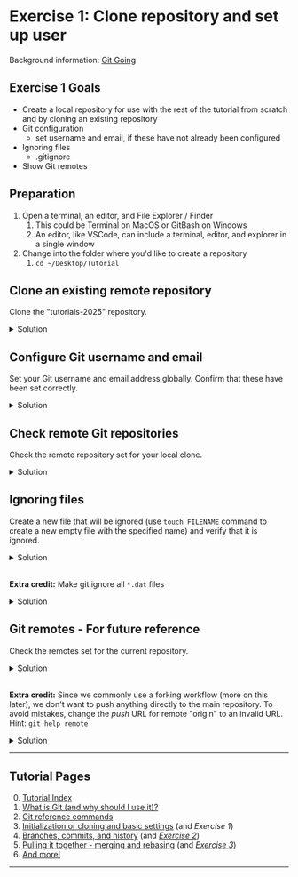 # Exercise 1: Clone repository and set up user

Background information: [Git Going](git-going.md)

## Exercise 1 Goals

- Create a local repository for use with the rest of the tutorial from scratch and by cloning an
  existing repository
- Git configuration
  - set username and email, if these have not already been configured
- Ignoring files
  - .gitignore
- Show Git remotes

## Preparation

1. Open a terminal, an editor, and File Explorer / Finder
   1. This could be Terminal on MacOS or GitBash on Windows
   2. An editor, like VSCode, can include a terminal, editor, and explorer in a single window
2. Change into the folder where you'd like to create a repository
   1. `cd ~/Desktop/Tutorial`

## Clone an existing remote repository

Clone the "tutorials-2025" repository.

<details><summary>Solution</summary>

Repository URLs:

- GitLab: https://code.usgs.gov/cdi/cdi-software/tutorials-2025.git
- GitHub: https://github.com/DOI-USGS/cdi-software-tutorials-2025.git

All examples in this tutorial use GitLab.

```bash
~/Desktop/Tutorial $ git clone https://code.usgs.gov/cdi/cdi-software/tutorials-2025.git
Cloning into 'tutorials-2025'...
remote: Enumerating objects: 233, done.
remote: Counting objects: 100% (230/230), done.
remote: Compressing objects: 100% (139/139), done.
remote: Total 233 (delta 116), reused 192 (delta 88), pack-reused 3 (from 1)
Receiving objects: 100% (233/233), 1.09 MiB | 4.76 MiB/s, done.
Resolving deltas: 100% (116/116), done.
```

You can also specify the folder name of the cloned repository:

```shell
~/Desktop/Tutorial $ git clone https://code.usgs.gov/cdi/cdi-software/tutorials-2025.git tutorials-2025-mine
Cloning into 'tutorials-2025-mine'...
remote: Enumerating objects: 423, done.
remote: Counting objects: 100% (420/420), done.
remote: Compressing objects: 100% (189/189), done.
remote: Total 423 (delta 239), reused 404 (delta 226), pack-reused 3 (from 1)
Receiving objects: 100% (423/423), 3.98 MiB | 6.02 MiB/s, done.
Resolving deltas: 100% (239/239), done.
```

</details>

## Configure Git username and email

Set your Git username and email address globally. Confirm that these have been set correctly.

<details><summary>Solution</summary>

```bash
$ git config --global user.name "Gandalf"

$ git config --global user.email "gtg@middleearth.fic"

$ git config --get user.name
Gandalf

$ git config --get user.email
gtg@middleearth.fic
```

</details>

## Check remote Git repositories

Check the remote repository set for your local clone.

<details><summary>Solution</summary>

```bash
$ cd tutorials-2025

$ git remote -v
origin  https://code.usgs.gov/cdi/cdi-software/tutorials-2025.git (fetch)
origin  https://code.usgs.gov/cdi/cdi-software/tutorials-2025.git (push)
```

If you cloned from GitHub, the URLs will be
<https://github.com/DOI-USGS/cdi-software-tutorials-2025.git>.

</details>

## Ignoring files

Create a new file that will be ignored (use `touch FILENAME` command to create a new empty file
with the specified name) and verify that it is ignored.

<details><summary>Solution</summary>

```bash
$ touch temp-file.txt

$ git status
On branch main
Your branch is up to date with 'origin/main'.

nothing to commit, working tree clean

$ git status --ignored
On branch main
Ignored files:
  (use "git add -f <file>..." to include in what will be committed)
        temp-file.txt

nothing to commit, working tree clean
```

</details><br>

**Extra credit:** Make git ignore all `*.dat` files

<details><summary>Solution</summary>

```bash
$ echo "*.dat" >> .gitignore

$ touch file.dat

$ git status
On branch main
Your branch is up to date with 'origin/main'.

nothing to commit, working tree clean

$ git status --ignored
On branch main
Ignored files:
  (use "git add -f <file>..." to include in what will be committed)
        file.dat
        temp-file.txt

nothing to commit, working tree clean
```

</details>

## Git remotes - For future reference

Check the remotes set for the current repository.

<details><summary>Solution</summary>

```bash
$ git remote -v
origin  https://code.usgs.gov/cdi/cdi-software/tutorials-2025.git (fetch)
origin  https://code.usgs.gov/cdi/cdi-software/tutorials-2025.git (push)
```

</details><br>

**Extra credit:** Since we commonly use a forking workflow (more on this later), we don't want to
push anything directly to the main repository. To avoid mistakes, change the *push* URL for remote
"origin" to an invalid URL. Hint: `git help remote`

<details><summary>Solution</summary>

```bash
$ git remote set-url --push origin invalid-url--READ_ONLY

$ git remote -v
origin  https://code.usgs.gov/cdi/cdi-software/tutorials-2025.git (fetch)
origin  invalid-url--READ_ONLY (push)
```

</details>

---

## Tutorial Pages

0. [Tutorial Index](README.md#tutorial-outline)
1. [What is Git (and why should I use it)?](what-is-git.md)
2. [Git reference commands](git-help-and-config.md)
3. [Initialization or cloning and basic settings](git-going.md) (and *Exercise 1*)
4. [Branches, commits, and history](branching-commits-history.md) (and *[Exercise 2](ex2-local-branch-and-commit.md)*)
5. [Pulling it together - merging and rebasing](merging-and-rebasing.md) (and *[Exercise 3](ex3-merge-and-rebase.md)*)
6. [And more!](further-topics.md)

---
